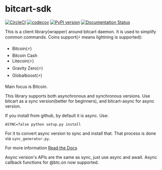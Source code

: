 # bitcart-sdk
[![CircleCI](https://circleci.com/gh/MrNaif2018/bitcart-sdk.svg?style=svg)](https://circleci.com/gh/MrNaif2018/bitcart-sdk)
[![codecov](https://codecov.io/gh/MrNaif2018/bitcart-sdk/branch/master/graph/badge.svg)](https://codecov.io/gh/MrNaif2018/bitcart-sdk)
[![PyPI version](https://img.shields.io/pypi/v/bitcart.svg)](https://pypi.python.org/pypi/bitcart/)
[![Documentation Status](https://readthedocs.org/projects/bitcart-sdk/badge/?version=latest)](https://bitcart-sdk.readthedocs.io/en/latest/?badge=latest)


This is a client library(wrapper) around bitcart daemon. It is used to simplify common commands.
Coins support(⚡ means lightning is supported):
- Bitcoin(⚡)
- Bitcoin Cash
- Litecoin(⚡)
- Gravity Zero(⚡)
- Globalboost(⚡)

Main focus is Bitcoin.

This library supports both asynchronous and synchronous versions.
Use bitcart as a sync version(better for beginners), and bitcart-async for async version.

If you install from github, by default it is async.
Use:
```
ASYNC=false python setup.py install
```
For it to convert async version to sync and install that.
That process is done via ``sync_generator.py``.

For more information [Read the Docs](https://bitcart-sdk.readthedocs.io/en/latest/)

Async version's APIs are the same as sync, just use async and await.
Async callback functions for @btc.on now supported.
